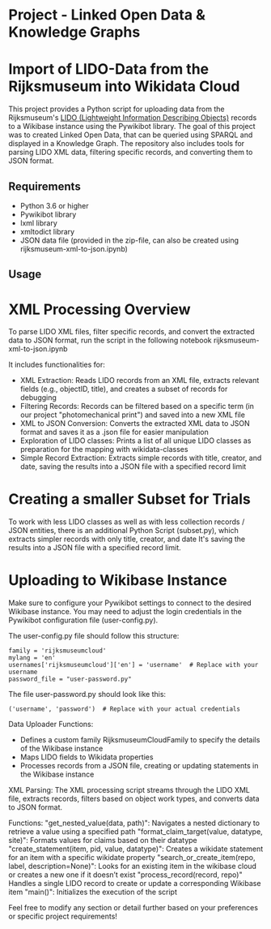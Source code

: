 # Project - Linked Open Data & Knowledge Graphs

# Import of LIDO-Data from the Rijksmuseum into Wikidata Cloud

This project provides a Python script for uploading data from the Rijksmuseum's [LIDO (Lightweight Information Describing Objects)](https://cidoc.mini.icom.museum/working-groups/lido/lido-overview/about-lido/what-is-lido/) records to a Wikibase instance using the Pywikibot library.
The goal of this project was to created Linked Open Data, that can be queried using SPARQL and displayed in a Knowledge Graph.
The repository also includes tools for parsing LIDO XML data, filtering specific records, and converting them to JSON format.


## Requirements

- Python 3.6 or higher
- Pywikibot library
- lxml library
- xmltodict library
- JSON data file (provided in the zip-file, can also be created using rijksmuseum-xml-to-json.ipynb)

## Usage

# XML Processing Overview
To parse LIDO XML files, filter specific records, and convert the extracted data to JSON format, run the script in the following notebook rijksmuseum-xml-to-json.ipynb

It includes functionalities for:
- XML Extraction:
  Reads LIDO records from an XML file, extracts relevant fields (e.g., objectID, title), and creates a subset of records for debugging
- Filtering Records:
  Records can be filtered based on a specific term (in our project "photomechanical print") and saved into a new XML file
- XML to JSON Conversion:
  Converts the extracted XML data to JSON format and saves it as a .json file for easier manipulation
- Exploration of LIDO classes:
  Prints a list of all unique LIDO classes as preparation for the mapping with wikidata-classes
- Simple Record Extraction:
  Extracts simple records with title, creator, and date, saving the results into a JSON file with a specified record limit

# Creating a smaller Subset for Trials
To work with less LIDO classes as well as with less collection records / JSON entities, there is an additional Python Script (subset.py), which extracts simpler records with only title, creator, and date
It's saving the results into a JSON file with a specified record limit.

# Uploading to Wikibase Instance
Make sure to configure your Pywikibot settings to connect to the desired Wikibase instance. You may need to adjust the login credentials in the Pywikibot configuration file (user-config.py).

The user-config.py file should follow this structure:
```
family = 'rijksmuseumcloud'
mylang = 'en'
usernames['rijksmuseumcloud']['en'] = 'username'  # Replace with your username
password_file = "user-password.py"
```
The file user-password.py should look like this:
```
('username', 'password')  # Replace with your actual credentials
```

Data Uploader Functions:
- Defines a custom family RijksmuseumCloudFamily to specify the details of the Wikibase instance
- Maps LIDO fields to Wikidata properties
- Processes records from a JSON file, creating or updating statements in the Wikibase instance

XML Parsing:
The XML processing script streams through the LIDO XML file, extracts records, filters based on object work types, and converts data to JSON format.

Functions:
"get_nested_value(data, path)": Navigates a nested dictionary to retrieve a value using a specified path
"format_claim_target(value, datatype, site)": Formats values for claims based on their datatype
"create_statement(item, pid, value, datatype)": Creates a wikidate statement for an item with a specific wikidate property
"search_or_create_item(repo, label, description=None)": Looks for an existing item in the wikibase cloud or creates a new one if it doesn’t exist
"process_record(record, repo)" Handles a single LIDO record to create or update a corresponding Wikibase item
"main()": Initializes the execution of the script

Feel free to modify any section or detail further based on your preferences or specific project requirements!
